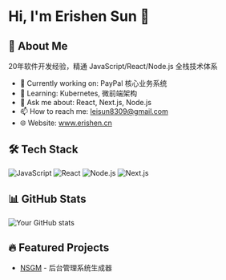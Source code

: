# Hi, I'm Erishen Sun 👋

## 🚀 About Me
20年软件开发经验，精通 JavaScript/React/Node.js 全栈技术体系

- 🔭 Currently working on: PayPal 核心业务系统
- 🌱 Learning: Kubernetes, 微前端架构
- 💬 Ask me about: React, Next.js, Node.js
- 📫 How to reach me: leisun8309@gmail.com
- 🌐 Website: www.erishen.cn

## 🛠️ Tech Stack
![JavaScript](https://img.shields.io/badge/-JavaScript-F7DF1E?style=flat&logo=javascript&logoColor=black)
![React](https://img.shields.io/badge/-React-61DAFB?style=flat&logo=react&logoColor=black)
![Node.js](https://img.shields.io/badge/-Node.js-339933?style=flat&logo=node.js&logoColor=white)
![Next.js](https://img.shields.io/badge/-Next.js-000000?style=flat&logo=next.js&logoColor=white)

## 📊 GitHub Stats
![Your GitHub stats](https://github-readme-stats.vercel.app/api?username=erishen&show_icons=true&theme=radical)

## 🔥 Featured Projects
- [NSGM](https://github.com/erishen/nsgm) - 后台管理系统生成器
